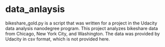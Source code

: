 # data_anlaysis

bikeshare_gold.py is a script that was written for a project in the Udacity data analysis nanodegree program.  This project analyzes bikeshare data from Chicago, New York City, and Washington.  The data was provided by Udacity in csv format, which is not provided here.
